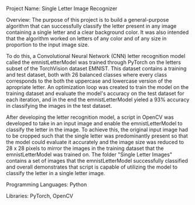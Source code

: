 Project Name: Single Letter Image Recognizer

Overview: The purpose of this project is to build a general-purpose algorithm that can successfully classify the letter present in any image containing a single letter and a clear background color. 
It was also intended that the algorithm worked on letters of any color and of any size in proportion to the input image size. 

To do this, a Convolutional Neural Network (CNN) letter recognition model called the emnistLetterModel was trained through PyTorch on the letters subset of the TorchVision dataset EMNIST. This dataset contains 
a training and test dataset, both with 26 balanced classes where every class corresponds to the both the uppercase and lowercase version of the apropriate letter. An optimization loop was created to train the 
model on the training dataset and evaluate the model's accuracy on the test dataset for each iteration, and in the end the emnistLetterModel yieled a 93% accuracy in classifying the images in the test dataset.

After developing the letter recognition model, a script in OpenCV was developed to take in an input image and enable the emnistLetterModel to classify the letter in the image. To achieve this, the original
input image had to be cropped such that the single letter was predominantly present so that the model could evaluate it accurately and the image size was reduced to 28 x 28 pixels to mirror the images
in the training dataset that the emnistLetterModel was trained on. The folder "Single Letter Images" contains a set of images that the emnistLetterModel successfully classified and overall demonstrates
that script is capable of utilizing the model to classify the letter in a single letter image. 

Programming Languages: Python

Libraries: PyTorch, OpenCV
